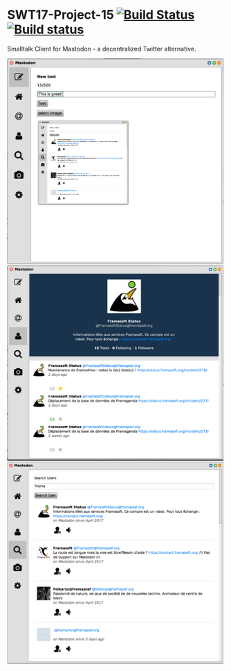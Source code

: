 # SWT17-Project-15 [![Build Status](https://travis-ci.org/hpi-swa-teaching/SWT17-Project-15.svg?branch=master)](https://travis-ci.org/hpi-swa-teaching/SWT17-Project-15)[![Build status](https://ci.appveyor.com/api/projects/status/hrvnchpt0ynuxw46?svg=true)](https://ci.appveyor.com/project/DonMoritzio/swt17-project-15)

Smalltalk Client for Mastodon - a decentralized Twitter alternative.

<img src="screenshots/toot.png" width="500">
<img src="screenshots/status.png" width="500">
<img src="screenshots/search.png" width="500">

